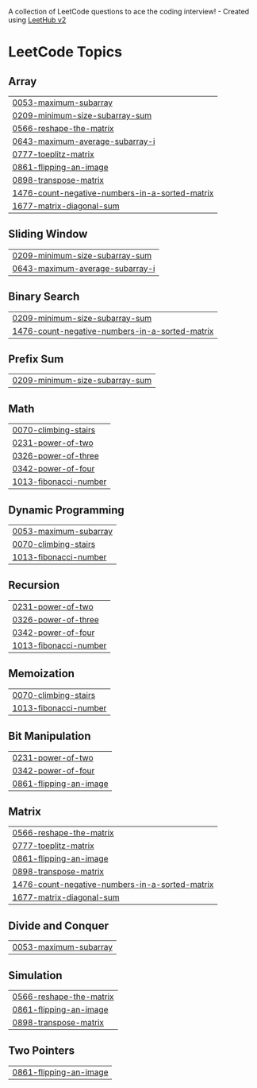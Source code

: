A collection of LeetCode questions to ace the coding interview! - Created using [LeetHub v2](https://github.com/arunbhardwaj/LeetHub-2.0)
<!---LeetCode Topics Start-->
# LeetCode Topics
## Array
|  |
| ------- |
| [0053-maximum-subarray](https://github.com/gudepavannaren/LeetCode/tree/master/0053-maximum-subarray) |
| [0209-minimum-size-subarray-sum](https://github.com/gudepavannaren/LeetCode/tree/master/0209-minimum-size-subarray-sum) |
| [0566-reshape-the-matrix](https://github.com/gudepavannaren/LeetCode/tree/master/0566-reshape-the-matrix) |
| [0643-maximum-average-subarray-i](https://github.com/gudepavannaren/LeetCode/tree/master/0643-maximum-average-subarray-i) |
| [0777-toeplitz-matrix](https://github.com/gudepavannaren/LeetCode/tree/master/0777-toeplitz-matrix) |
| [0861-flipping-an-image](https://github.com/gudepavannaren/LeetCode/tree/master/0861-flipping-an-image) |
| [0898-transpose-matrix](https://github.com/gudepavannaren/LeetCode/tree/master/0898-transpose-matrix) |
| [1476-count-negative-numbers-in-a-sorted-matrix](https://github.com/gudepavannaren/LeetCode/tree/master/1476-count-negative-numbers-in-a-sorted-matrix) |
| [1677-matrix-diagonal-sum](https://github.com/gudepavannaren/LeetCode/tree/master/1677-matrix-diagonal-sum) |
## Sliding Window
|  |
| ------- |
| [0209-minimum-size-subarray-sum](https://github.com/gudepavannaren/LeetCode/tree/master/0209-minimum-size-subarray-sum) |
| [0643-maximum-average-subarray-i](https://github.com/gudepavannaren/LeetCode/tree/master/0643-maximum-average-subarray-i) |
## Binary Search
|  |
| ------- |
| [0209-minimum-size-subarray-sum](https://github.com/gudepavannaren/LeetCode/tree/master/0209-minimum-size-subarray-sum) |
| [1476-count-negative-numbers-in-a-sorted-matrix](https://github.com/gudepavannaren/LeetCode/tree/master/1476-count-negative-numbers-in-a-sorted-matrix) |
## Prefix Sum
|  |
| ------- |
| [0209-minimum-size-subarray-sum](https://github.com/gudepavannaren/LeetCode/tree/master/0209-minimum-size-subarray-sum) |
## Math
|  |
| ------- |
| [0070-climbing-stairs](https://github.com/gudepavannaren/LeetCode/tree/master/0070-climbing-stairs) |
| [0231-power-of-two](https://github.com/gudepavannaren/LeetCode/tree/master/0231-power-of-two) |
| [0326-power-of-three](https://github.com/gudepavannaren/LeetCode/tree/master/0326-power-of-three) |
| [0342-power-of-four](https://github.com/gudepavannaren/LeetCode/tree/master/0342-power-of-four) |
| [1013-fibonacci-number](https://github.com/gudepavannaren/LeetCode/tree/master/1013-fibonacci-number) |
## Dynamic Programming
|  |
| ------- |
| [0053-maximum-subarray](https://github.com/gudepavannaren/LeetCode/tree/master/0053-maximum-subarray) |
| [0070-climbing-stairs](https://github.com/gudepavannaren/LeetCode/tree/master/0070-climbing-stairs) |
| [1013-fibonacci-number](https://github.com/gudepavannaren/LeetCode/tree/master/1013-fibonacci-number) |
## Recursion
|  |
| ------- |
| [0231-power-of-two](https://github.com/gudepavannaren/LeetCode/tree/master/0231-power-of-two) |
| [0326-power-of-three](https://github.com/gudepavannaren/LeetCode/tree/master/0326-power-of-three) |
| [0342-power-of-four](https://github.com/gudepavannaren/LeetCode/tree/master/0342-power-of-four) |
| [1013-fibonacci-number](https://github.com/gudepavannaren/LeetCode/tree/master/1013-fibonacci-number) |
## Memoization
|  |
| ------- |
| [0070-climbing-stairs](https://github.com/gudepavannaren/LeetCode/tree/master/0070-climbing-stairs) |
| [1013-fibonacci-number](https://github.com/gudepavannaren/LeetCode/tree/master/1013-fibonacci-number) |
## Bit Manipulation
|  |
| ------- |
| [0231-power-of-two](https://github.com/gudepavannaren/LeetCode/tree/master/0231-power-of-two) |
| [0342-power-of-four](https://github.com/gudepavannaren/LeetCode/tree/master/0342-power-of-four) |
| [0861-flipping-an-image](https://github.com/gudepavannaren/LeetCode/tree/master/0861-flipping-an-image) |
## Matrix
|  |
| ------- |
| [0566-reshape-the-matrix](https://github.com/gudepavannaren/LeetCode/tree/master/0566-reshape-the-matrix) |
| [0777-toeplitz-matrix](https://github.com/gudepavannaren/LeetCode/tree/master/0777-toeplitz-matrix) |
| [0861-flipping-an-image](https://github.com/gudepavannaren/LeetCode/tree/master/0861-flipping-an-image) |
| [0898-transpose-matrix](https://github.com/gudepavannaren/LeetCode/tree/master/0898-transpose-matrix) |
| [1476-count-negative-numbers-in-a-sorted-matrix](https://github.com/gudepavannaren/LeetCode/tree/master/1476-count-negative-numbers-in-a-sorted-matrix) |
| [1677-matrix-diagonal-sum](https://github.com/gudepavannaren/LeetCode/tree/master/1677-matrix-diagonal-sum) |
## Divide and Conquer
|  |
| ------- |
| [0053-maximum-subarray](https://github.com/gudepavannaren/LeetCode/tree/master/0053-maximum-subarray) |
## Simulation
|  |
| ------- |
| [0566-reshape-the-matrix](https://github.com/gudepavannaren/LeetCode/tree/master/0566-reshape-the-matrix) |
| [0861-flipping-an-image](https://github.com/gudepavannaren/LeetCode/tree/master/0861-flipping-an-image) |
| [0898-transpose-matrix](https://github.com/gudepavannaren/LeetCode/tree/master/0898-transpose-matrix) |
## Two Pointers
|  |
| ------- |
| [0861-flipping-an-image](https://github.com/gudepavannaren/LeetCode/tree/master/0861-flipping-an-image) |
<!---LeetCode Topics End-->